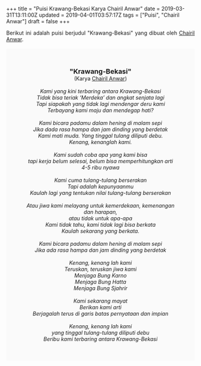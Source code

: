 +++
title = "Puisi Krawang-Bekasi Karya Chairil Anwar"
date = 2019-03-31T13:11:00Z
updated = 2019-04-01T03:57:17Z
tags = ["Puisi", "Chairil Anwar"]
draft = false
+++

<div dir="ltr" style="text-align: left;" trbidi="on"><div dir="ltr" style="text-align: left;" trbidi="on"><div style="text-align: justify;">Berikut ini adalah puisi berjudul "Krawang-Bekasi" yang dibuat oleh <a href="https://ensiklopedia.kemdikbud.go.id/sastra/artikel/Chairil_Anwar" target="_blank">Chairil Anwar</a>. </div><br /><div style="background: #FAFAFA; font-size: 14px; height: auto; margin: 0 auto; padding: 50px; text-align: center; width: auto;"><span style="font-size: 18px;"><b>"Krawang-Bekasi"</b></span><br />(Karya <a href="https://www.sekata.web.id/tags/chairil-anwar" target="_blank">Chairil Anwar</a>) <br /><br /><i>Kami yang kini terbaring antara Krawang-Bekasi<br />Tidak bisa teriak ‘Merdeka’ dan angkat senjata lagi<br />Tapi siapakah yang tidak lagi mendengar deru kami<br />Terbayang kami maju dan mendegap hati?<br /><br />Kami bicara padamu dalam hening di malam sepi<br />Jika dada rasa hampa dan jam dinding yang berdetak<br />Kami mati muda. Yang tinggal tulang diliputi debu.<br />Kenang, kenanglah kami.<br /><br />Kami sudah coba apa yang kami bisa<br />tapi kerja belum selesai, belum bisa memperhitungkan arti 4-5 ribu nyawa<br /><br />Kami cuma tulang-tulang berserakan<br />Tapi adalah kepunyaanmu<br />Kaulah lagi yang tentukan nilai tulang-tulang berserakan<br /><br />Atau jiwa kami melayang untuk kemerdekaan, kemenangan dan harapan,<br />atau tidak untuk apa-apa<br />Kami tidak tahu, kami tidak lagi bisa berkata<br />Kaulah sekarang yang berkata.<br /><br />Kami bicara padamu dalam hening di malam sepi<br />Jika ada rasa hampa dan jam dinding yang berdetak<br /><br />Kenang, kenang lah kami<br />Teruskan, teruskan jiwa kami<br />Menjaga Bung Karno<br />Menjaga Bung Hatta<br />Menjaga Bung Sjahrir<br /><br />Kami sekarang mayat<br />Berikan kami arti<br />Berjagalah terus di garis batas pernyataan dan impian<br /><br />Kenang, kenang lah kami<br />yang tinggal tulang-tulang diliputi debu<br />Beribu kami terbaring antara Krawang-Bekasi</i></div></div></div>
